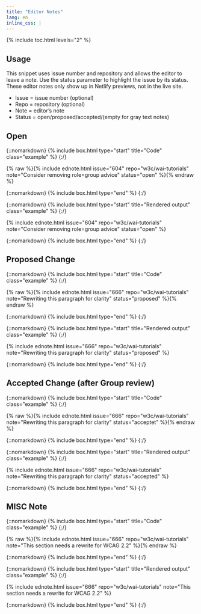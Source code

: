 ```yaml
---
title: "Editor Notes"
lang: en
inline_css: |
---
```


{% include toc.html levels="2" %}

## Usage

This snippet uses issue number and repository and allows the editor to leave a note. Use the status parameter to highlight the issue by its status. These editor notes only show up in Netlify previews, not in the live site.

* Issue = issue number (optional)
* Repo = repository (optional)
* Note = editor’s note
* Status = open/proposed/accepted/(empty for gray text notes)

## Open

{::nomarkdown}
{% include box.html type="start" title="Code" class="example" %}
{:/}

{% raw %}{% include ednote.html issue="604" repo="w3c/wai-tutorials" note="Consider removing role=group advice" status="open" %}{% endraw %}

{::nomarkdown}
{% include box.html type="end" %}
{:/}


{::nomarkdown}
{% include box.html type="start" title="Rendered output" class="example" %}
{:/}

{% include ednote.html issue="604" repo="w3c/wai-tutorials" note="Consider removing role=group advice" status="open" %}

{::nomarkdown}
{% include box.html type="end" %}
{:/}


## Proposed Change

{::nomarkdown}
{% include box.html type="start" title="Code" class="example" %}
{:/}

{% raw %}{% include ednote.html issue="666" repo="w3c/wai-tutorials" note="Rewriting this paragraph for clarity" status="proposed" %}{% endraw %}

{::nomarkdown}
{% include box.html type="end" %}
{:/}


{::nomarkdown}
{% include box.html type="start" title="Rendered output" class="example" %}
{:/}

{% include ednote.html issue="666" repo="w3c/wai-tutorials" note="Rewriting this paragraph for clarity" status="proposed" %}

{::nomarkdown}
{% include box.html type="end" %}
{:/}

## Accepted Change (after Group review)

{::nomarkdown}
{% include box.html type="start" title="Code" class="example" %}
{:/}

{% raw %}{% include ednote.html issue="666" repo="w3c/wai-tutorials" note="Rewriting this paragraph for clarity" status="acceptet" %}{% endraw %}

{::nomarkdown}
{% include box.html type="end" %}
{:/}


{::nomarkdown}
{% include box.html type="start" title="Rendered output" class="example" %}
{:/}

{% include ednote.html issue="666" repo="w3c/wai-tutorials" note="Rewriting this paragraph for clarity" status="accepted" %}

{::nomarkdown}
{% include box.html type="end" %}
{:/}

## MISC Note

{::nomarkdown}
{% include box.html type="start" title="Code" class="example" %}
{:/}

{% raw %}{% include ednote.html issue="666" repo="w3c/wai-tutorials" note="This section needs a rewrite for WCAG 2.2" %}{% endraw %}

{::nomarkdown}
{% include box.html type="end" %}
{:/}


{::nomarkdown}
{% include box.html type="start" title="Rendered output" class="example" %}
{:/}

{% include ednote.html issue="666" repo="w3c/wai-tutorials" note="This section needs a rewrite for WCAG 2.2" %}

{::nomarkdown}
{% include box.html type="end" %}
{:/}
